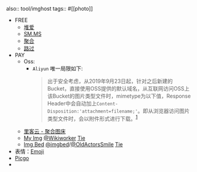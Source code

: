 also:: tool/imghost
tags:: #[[photo]]

- FREE
  - [堆爱](//img.duiai.cc/tc/)
  - [SM.MS](//sm.ms/)
  - [聚合](//www.superbed.cn)
  - [路过](//imgchr.com/)
- PAY
  - Oss:
    - `Aliyun` 唯一局限如下:
        > 出于安全考虑，从2019年9月23日起，针对之后新建的Bucket，直接使用OSS提供的默认域名，从互联网访问OSS上该Bucket的图片类型文件时，mimetype为以下值，Response Header中会自动加上`Content-Disposition:'attachment=filename;'`。即从浏览器访问图片类型文件时，会以附件形式进行下载。<sup>[1](#j1)</sup>
  - [里客云 - 聚合图床](http://upload.likeyunba.com/)
  - [My Img](https://my.imgbed.org/)  [@Wikiworker](https://v2ex.com/member/Wikiworker) [Tie](https://v2ex.com/t/743502)
  - [Img Bed](//imgbed.cn)  [@imgbed](https://v2ex.com/member/imgbed)/[@OldActorsSmile](https://www.v2ex.com/member/OldActorsSmile)  [Tie](https://www.v2ex.com/t/716071)
- 表情：[Emoji](https://www.webfx.com/tools/emoji-cheat-sheet/)
- [Picgo](https://github.com/Molunerfinn/PicGo)
-